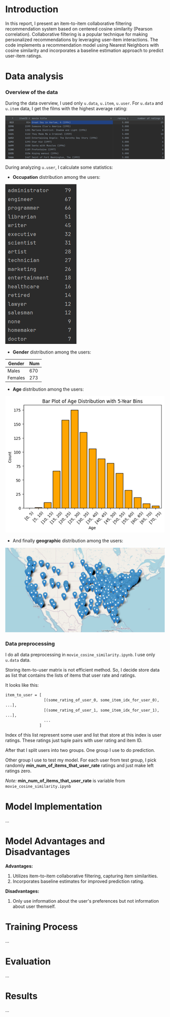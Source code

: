 # Introduction

In this report, I present an item-to-item collaborative filtering recommendation system based on centered cosine similarity (Pearson correlation).
Collaborative filtering is a popular technique for making personalized recommendations by leveraging user-item interactions.
The code implements a recommendation model using Nearest Neighbors with cosine similarity and incorporates a baseline estimation approach to predict user-item ratings.
# Data analysis

### Overview of the data
During the data overview, I used only `u.data`, `u.item`, `u.user`.
For `u.data` and `u.item` data, I get the films with the highest average rating:

![img.png](figures/thebestmovies.png)

During analyzing `u.user`, I calculate some statistics:
* **Occupation** distribution among the users:

![img.png](figures/occupation.png)

* **Gender** distribution among the users:

| Gender  | Num |
|---------|-----|
| Males   | 670 |
| Females | 273 |

* **Age** distribution among the users:

![img.png](figures/ages.png)

* And finally **geographic** distribution among the users:

![img.png](figures/geography_of_users.png)


### Data preprocessing

I do all data preprocessing in `movie_cosine_similarity.ipynb`. I use only `u.data` data.

Storing item-to-user matrix is not efficient method. So, I decide store data as list that contains the lists of items that user rate and ratings.

It looks like this:
~~~
item_to_user = [
                 [(some_rating_of_user_0, some_item_idx_for_user_0), ...],
                 [(some_rating_of_user_1, some_item_idx_for_user_1), ...],
                 ...
               ]
~~~
Index of this list represent some user and list that store at this index is user ratings.
These ratings just tuple pairs with user rating and item ID.  

After that I split users into two groups. One group I use to do prediction.

Other group I use to test my model. For each user from test group, I pick randomly **min_num_of_items_that_user_rate** ratings and just make left ratings zero.

*Note:* **min_num_of_items_that_user_rate** is variable from `movie_cosine_similarity.ipynb`

# Model Implementation

...

# Model Advantages and Disadvantages

**Advantages:**

1. Utilizes item-to-item collaborative filtering, capturing item similarities.
2. Incorporates baseline estimates for improved prediction rating.

**Disadvantages:**

1. Only use information about the user's preferences but not information about user themself.

# Training Process

...

# Evaluation

...

# Results

...